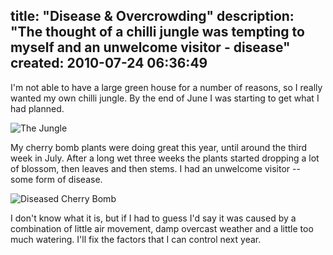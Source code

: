 title: "Disease & Overcrowding"
description: "The thought of a chilli jungle was tempting to myself and an unwelcome visitor - disease"
created: 2010-07-24 06:36:49
---

I'm not able to have a large green house for a number of reasons, so I really wanted my own chilli jungle.  By the end of June I was starting to get what I had planned.

![The Jungle](http://media.jamiecurle.com/uploads/2010/07/24/blogimage/The_Jungle.850x600.jpg)

My cherry bomb plants were doing great this year, until around the third week in July. After a long wet three weeks the plants started dropping a lot of blossom, then leaves and then stems. I had an unwelcome visitor -- some form of disease.

![Diseased Cherry Bomb](http://media.jamiecurle.com/uploads/2010/07/24/blogimage/Diseased_Cherry_Bomb.850x600.jpg)

I don't know what it is, but if I had to guess I'd say it was caused by a combination of little air movement, damp overcast weather and a little too much watering.  I'll fix the factors that I can control next year.
